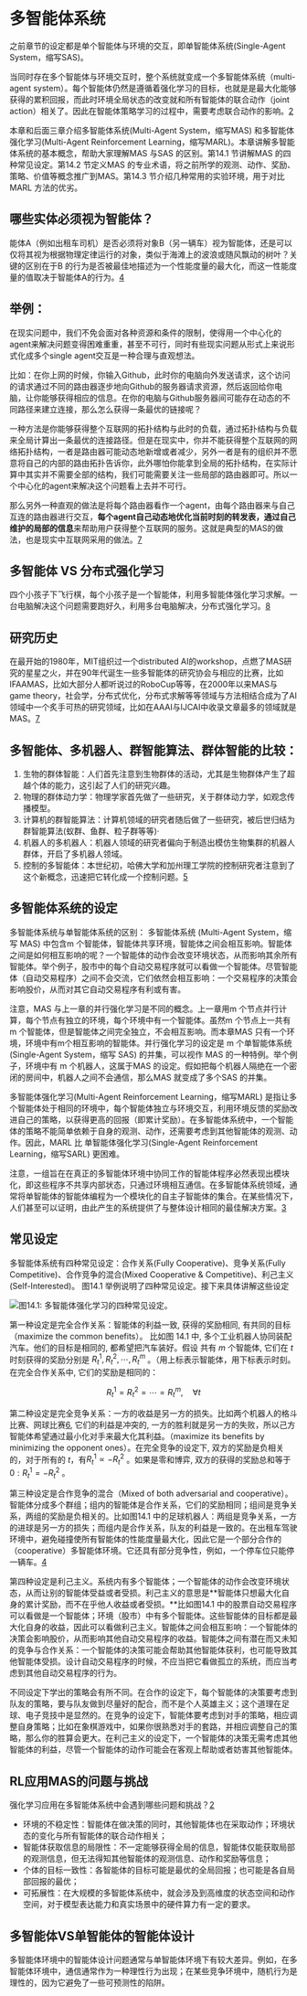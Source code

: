 

<!--
 * @version:
 * @Author:  StevenJokess（蔡舒起） https://github.com/StevenJokess
 * @Date: 2023-03-21 20:58:30
 * @LastEditors:  StevenJokess（蔡舒起） https://github.com/StevenJokess
 * @LastEditTime: 2023-05-27 20:16:58
 * @Description:
 * @Help me: make friends by a867907127@gmail.com and help me get some “foreign” things or service I need in life; 如有帮助，请赞助，失业3年了。![支付宝收款码](https://github.com/StevenJokess/d2rl/blob/master/img/%E6%94%B6.jpg)
 * @TODO::
 * @Reference:
-->
# 多智能体系统

之前章节的设定都是单个智能体与环境的交互，即单智能体系统(Single-Agent System，缩写SAS)。

当同时存在多个智能体与环境交互时，整个系统就变成一个多智能体系统（multi-agent system）。每个智能体仍然是遵循着强化学习的目标，也就是是最大化能够获得的累积回报，而此时环境全局状态的改变就和所有智能体的联合动作（joint action）相关了。因此在智能体策略学习的过程中，需要考虑联合动作的影响。[2]

本章和后面三章介绍多智能体系统(Multi-Agent System，缩写MAS) 和多智能体强化学习(Multi-Agent Reinforcement Learning，缩写MARL)。本章讲解多智能体系统的基本概念，帮助大家理解MAS 与SAS 的区别。第14.1 节讲解MAS 的四种常见设定。第14.2 节定义MAS 的专业术语，将之前所学的观测、动作、奖励、策略、价值等概念推广到MAS。第14.3 节介绍几种常用的实验环境，用于对比MARL 方法的优劣。

## 哪些实体必须视为智能体？

能体A（例如出租车司机）是否必须将对象B（另一辆车）视为智能体，还是可以仅将其视为根据物理定律运行的对象，类似于海滩上的波浪或随风飘动的树叶？关键的区别在于B 的行为是否被最佳地描述为一个性能度量的最大化，而这一性能度量的值取决于智能体A的行为。[4]

## 举例：

在现实问题中，我们不免会面对各种资源和条件的限制，使得用一个中心化的agent来解决问题变得困难重重，甚至不可行，同时有些现实问题从形式上来说形式化成多个single agent交互是一种合理与直观想法。

比如：在你上网的时候，你输入Github，此时你的电脑向外发送请求，这个访问的请求通过不同的路由器逐步地向Github的服务器请求资源，然后返回给你电脑，让你能够获得相应的信息。在你的电脑与Github服务器间可能存在动态的不同路径来建立连接，那么怎么获得一条最优的链接呢？

一种方法是你能够获得整个互联网的拓扑结构与此时的负载，通过拓扑结构与负载来全局计算出一条最优的连接路径。但是在现实中，你并不能获得整个互联网的网络拓扑结构，一者是路由器可能动态地新增或者减少，另外一者是有的组织并不愿意将自己的内部的路由拓扑告诉你，此外哪怕你能拿到全局的拓扑结构，在实际计算中其实并不需要全部的结构，我们可能需要关注一些局部的路由器即可。所以一个中心化的agent来解决这个问题看上去并不可行。

那么另外一种直观的做法是将每个路由器看作一个agent，由每个路由器来与自己互连的路由器进行交互，**每个agent自己动态地优化当前时刻的转发表，通过自己维护的局部的信息**来帮助用户获得整个互联网的服务。这就是典型的MAS的做法，也是现实中互联网采用的做法。[7]

## 多智能体 VS 分布式强化学习

四个小孩子下飞行棋，每个小孩子是一个智能体，利用多智能体强化学习求解。一台电脑解决这个问题需要跑好久，利用多台电脑解决，分布式强化学习。[8]


## 研究历史

在最开始的1980年，MIT组织过一个distributed AI的workshop，点燃了MAS研究的星星之火，并在90年代诞生一些多智能体的研究协会与相应的比赛，比如IFAAMAS，比如大部分人都听说过的RoboCup等等，在2000年以来MAS与game theory，社会学，分布式优化，分布式求解等等领域与方法相结合成为了AI领域中一个炙手可热的研究领域，比如在AAAI与IJCAI中收录文章最多的领域就是MAS。[7]

## 多智能体、多机器人、群智能算法、群体智能的比较：

1. 生物的群体智能：人们首先注意到生物群体的活动，尤其是生物群体产生了超越个体的能力，这引起了人们的研究兴趣。
2. 物理的群体动力学：物理学家首先做了一些研究，关于群体动力学，如观念传播模型。
3. 计算机的群智能算法：计算机领域的研究者随后做了一些研究，被后世归结为群智能算法(蚁群、鱼群、粒子群等等)·
4. 机器人的多机器人：机器人领域的研究者偏向于制造出模仿生物集群的机器人群体，开启了多机器人领域。
5. 控制的多智能体：本世纪初，哈佛大学和加州理工学院的控制研究者注意到了这个新概念，迅速把它转化成一个控制问题。[5]

## 多智能体系统的设定

多智能体系统与单智能体系统的区别： 多智能体系统 (Multi-Agent System，缩写 MAS) 中包含m 个智能体，智能体共享环境，智能体之间会相互影响。智能体之间是如何相互影响的呢？一个智能体的动作会改变环境状态，从而影响其余所有智能体。举个例子，股市中的每个自动交易程序就可以看做一个智能体。尽管智能体（自动交易程序）之间不会交流，它们依然会相互影响：一个交易程序的决策会影响股价，从而对其它自动交易程序有利或有害。

注意，MAS 与上一章的并行强化学习是不同的概念。上一章用m 个节点并行计算，每个节点有独立的环境，每个环境中有一个智能体。虽然m 个节点上一共有m 个智能体，但是智能体之间完全独立，不会相互影响。而本章MAS 只有一个环境，环境中有m个相互影响的智能体。并行强化学习的设定是 m 个单智能体系统 (Single-Agent System，缩写 SAS) 的并集，可以视作 MAS 的一种特例。举个例子，环境中有 m 个机器人，这属于MAS 的设定。假如把每个机器人隔绝在一个密闭的房间中，机器人之间不会通信，那么MAS 就变成了多个SAS 的并集。

多智能体强化学习(Multi-Agent Reinforcement Learning，缩写MARL) 是指让多个智能体处于相同的环境中，每个智能体独立与环境交互，利用环境反馈的奖励改进自己的策略，以获得更高的回报（即累计奖励）。在多智能体系统中，一个智能体的策略不能简单依赖于自身的观测、动作，还需要考虑到其他智能体的观测、动作。因此，MARL 比 单智能体强化学习(Single-Agent Reinforcement Learning，缩写SARL) 更困难。

注意，一组旨在在真正的多智能体环境中协同工作的智能体程序必然表现出模块化，即这些程序不共享内部状态，只通过环境相互通信。在多智能体系统领域，通常将单智能体的智能体编程为一个模块化的自主子智能体的集合。在某些情况下，人们甚至可以证明，由此产生的系统提供了与整体设计相同的最佳解决方案。[3]

## 常见设定

多智能体系统有四种常见设定：合作关系(Fully Cooperative)、竞争关系(Fully Competitive)、合作竞争的混合(Mixed Cooperative & Competitive)、利己主义(Self-Interested)。
图14.1 举例说明了四种常见设定。接下来具体讲解这些设定

![图14.1: 多智能体强化学习的四种常见设定。](../img/MAS.png)

第一种设定是完全合作关系：智能体的利益一致, 获得的奖励相同, 有共同的目标（maximize the common benefits）。 比如图 14.1 中, 多个工业机器人协同装配汽车。他们的目标是相同的, 都希望把汽车装好。假设 共有 $m$ 个智能体, 它们在 $t$ 时刻获得的奖励分别是 $R_t^1, R_t^2, \cdots, R_t^m$ 。（用上标表示智能体，用下标表示时刻。在完全合作关系中, 它们的奖励是相同的：

$$
R_t^1=R_t^2=\cdots=R_t^m, \quad \forall t
$$

第二种设定是完全竞争关系：一方的收益是另一方的损失。比如两个机器人的格斗比赛、网球比赛[6], 它们的利益是冲突的, 一方的胜利就是另一方的失败，所以己方智能体希望通过最小化对手来最大化其利益。（maximize its benefits by minimizing the opponent ones）。在完全竞争的设定下, 双方的奖励是负相关的，对于所有的 $t$，有$R_t^1 \propto-R_t^2$ 。如果是零和博弈, 双方的获得的奖励总和等于 $0: R_t^1=-R_t^2$ 。

第三种设定是合作竞争的混合（Mixed of both adversarial and cooperative）。智能体分成多个群组；组内的智能体是合作关系，它们的奖励相同；组间是竞争关系，两组的奖励是负相关的。比如图14.1 中的足球机器人：两组是竞争关系，一方的进球是另一方的损失；而组内是合作关系，队友的利益是一致的。在出租车驾驶环境中，避免碰撞使所有智能体的性能度量最大化，因此它是一个部分合作的（cooperative）多智能体环境。它还具有部分竞争性，例如，一个停车位只能停一辆车。[4]

第四种设定是利己主义。系统内有多个智能体；一个智能体的动作会改变环境状态，从而让别的智能体受益或者受损。利己主义的意思是**智能体只想最大化自身的累计奖励，而不在乎他人收益或者受损。**比如图14.1 中的股票自动交易程序可以看做是一个智能体；环境（股市）中有多个智能体。这些智能体的目标都是最大化自身的收益，因此可以看做利己主义。智能体之间会相互影响：一个智能体的决策会影响股价，从而影响其他自动交易程序的收益。智能体之间有潜在而又未知的竞争与合作关系：一个智能体的决策可能会帮助其他智能体获利，也可能导致其他智能体受损。设计自动交易程序的时候，不应当把它看做孤立的系统，而应当考虑到其他自动交易程序的行为。

不同设定下学出的策略会有所不同。在合作的设定下，每个智能体的决策要考虑到队友的策略，要与队友做到尽量好的配合，而不是个人英雄主义；这个道理在足球、电子竞技中是显然的。在竞争的设定下，智能体要考虑到对手的策略，相应调整自身策略；比如在象棋游戏中，如果你很熟悉对手的套路，并相应调整自己的策略，那么你的胜算会更大。在利己主义的设定下，一个智能体的决策无需考虑其他智能体的利益，尽管一个智能体的动作可能会在客观上帮助或者妨害其他智能体。

## RL应用MAS的问题与挑战

强化学习应用在多智能体系统中会遇到哪些问题和挑战？[2]

- 环境的不稳定性：智能体在做决策的同时，其他智能体也在采取动作；环境状态的变化与所有智能体的联合动作相关；
- 智能体获取信息的局限性：不一定能够获得全局的信息，智能体仅能获取局部的观测信息，但无法得知其他智能体的观测信息、动作和奖励等信息；
- 个体的目标一致性：各智能体的目标可能是最优的全局回报；也可能是各自局部回报的最优；
- 可拓展性：在大规模的多智能体系统中，就会涉及到高维度的状态空间和动作空间，对于模型表达能力和真实场景中的硬件算力有一定的要求。

## 多智能体VS单智能体的智能体设计

多智能体环境中的智能体设计问题通常与单智能体环境下有较大差异。例如，在多智能体环境中，通信通常作为一种理性行为出现；在某些竞争环境中，随机行为是理性的，因为它避免了一些可预测性的陷阱。

[1]: https://www.math.pku.edu.cn/teachers/zhzhang/drl_v1.pdf
[2]: https://www.thepaper.cn/newsDetail_forward_9829763
[3]: https://ticket-assets.baai.ac.cn/uploads/%E3%80%8A%E4%BA%BA%E5%B7%A5%E6%99%BA%E8%83%BD%EF%BC%9A%E7%8E%B0%E4%BB%A3%E6%96%B9%E6%B3%95%EF%BC%88%E7%AC%AC4%E7%89%88%EF%BC%89%E3%80%8B%E6%A0%B7%E7%AB%A0.pdf
[4]: https://ticket-assets.baai.ac.cn/uploads/%E3%80%8A%E4%BA%BA%E5%B7%A5%E6%99%BA%E8%83%BD%EF%BC%9A%E7%8E%B0%E4%BB%A3%E6%96%B9%E6%B3%95%EF%BC%88%E7%AC%AC4%E7%89%88%EF%BC%89%E3%80%8B%E6%A0%B7%E7%AB%A0.pdf
[5]: https://zhuanlan.zhihu.com/p/343976644
[6]: https://huggingface.co/learn/deep-rl-course/unit7/introduction-to-marl?fw=pt
[7]: https://zhuanlan.zhihu.com/sharerl
[8]: https://www.zhihu.com/question/433150195/answer/1610535364
